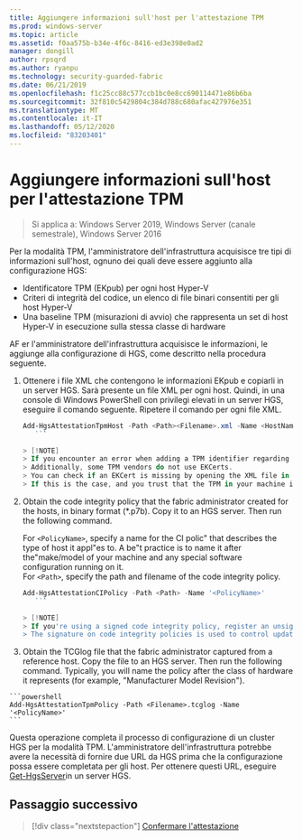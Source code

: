 ```yaml
---
title: Aggiungere informazioni sull'host per l'attestazione TPM
ms.prod: windows-server
ms.topic: article
ms.assetid: f0aa575b-b34e-4f6c-8416-ed3e398e0ad2
manager: dongill
author: rpsqrd
ms.author: ryanpu
ms.technology: security-guarded-fabric
ms.date: 06/21/2019
ms.openlocfilehash: f1c25cc88c577ccb1bc0e8cc690114471e86b6ba
ms.sourcegitcommit: 32f810c5429804c384d788c680afac427976e351
ms.translationtype: MT
ms.contentlocale: it-IT
ms.lasthandoff: 05/12/2020
ms.locfileid: "83203401"
---
```

# <a name="add-host-information-for-tpm-trusted-attestation"></a>Aggiungere informazioni sull'host per l'attestazione TPM

> Si applica a: Windows Server 2019, Windows Server (canale semestrale), Windows Server 2016

Per la modalità TPM, l'amministratore dell'infrastruttura acquisisce tre tipi di informazioni sull'host, ognuno dei quali deve essere aggiunto alla configurazione HGS:

- Identificatore TPM (EKpub) per ogni host Hyper-V
- Criteri di integrità del codice, un elenco di file binari consentiti per gli host Hyper-V
- Una baseline TPM (misurazioni di avvio) che rappresenta un set di host Hyper-V in esecuzione sulla stessa classe di hardware

AF er l'amministratore dell'infrastruttura acquisisce le informazioni, le aggiunge alla configurazione di HGS, come descritto nella procedura seguente.

1. Ottenere i file XML che contengono le informazioni EKpub e copiarli in un server HGS. Sarà presente un file XML per ogni host. Quindi, in una console di Windows PowerShell con privilegi elevati in un server HGS, eseguire il comando seguente. Ripetere il comando per ogni file XML.

    ```powershell
    Add-HgsAttestationTpmHost -Path <Path><Filename>.xml -Name <HostName>
       ```

    > [!NOTE]
    > If you encounter an error when adding a TPM identifier regarding an untrusted Endorsement Key Certificate (EKCert), ensure that the [trusted TPM root certificates have been added](guarded-fabric-install-trusted-tpm-root-certificates.md) to the HGS node.
    > Additionally, some TPM vendors do not use EKCerts.
    > You can check if an EKCert is missing by opening the XML file in an editor such as Notepad and checking for an error message indicating no EKCert was found.
    > If this is the case, and you trust that the TPM in your machine is authentic, you can use the `-Force` flag to override this safety check and add the host identifier to HGS.

2. Obtain the code integrity policy that the fabric administrator created for the hosts, in binary format (\*.p7b). Copy it to an HGS server. Then run the following command.

    For `<PolicyName>`, specify a name for the CI polic" that describes the type of host it appl"es to. A be"t practice is to name it after the"make/model of your machine and any special software configuration running on it.<br>For `<Path>`, specify the path and filename of the code integrity policy.

    ```powershell
    Add-HgsAttestationCIPolicy -Path <Path> -Name '<PolicyName>'
       ```

    > [!NOTE]
    > If you're using a signed code integrity policy, register an unsigned copy of the same policy with HGS.
    > The signature on code integrity policies is used to control updates to the policy, but is not measured into the host TPM and therefore cannot be attested to by HGS.

3.    Obtain the TCGlog file that the fabric administrator captured from a reference host. Copy the file to an HGS server. Then run the following command. Typically, you will name the policy after the class of hardware it represents (for example, "Manufacturer Model Revision").

    ```powershell
    Add-HgsAttestationTpmPolicy -Path <Filename>.tcglog -Name '<PolicyName>'
    ```

Questa operazione completa il processo di configurazione di un cluster HGS per la modalità TPM. L'amministratore dell'infrastruttura potrebbe avere la necessità di fornire due URL da HGS prima che la configurazione possa essere completata per gli host. Per ottenere questi URL, eseguire [Get-HgsServer](https://docs.microsoft.com/powershell/module/hgsserver/get-hgsserver?view=win10-ps)in un server HGS.

## <a name="next-step"></a>Passaggio successivo

> [!div class="nextstepaction"]
> [Confermare l'attestazione](guarded-fabric-confirm-hosts-can-attest-successfully.md)
